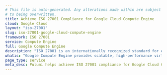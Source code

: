 ```yaml
---
# This file is auto-generated. Any alterations made within are subject
# to being overwritten.
title: Achieve ISO 27001 Compliance for Google Cloud Compute Engine
cloud: Google Cloud
layout: "iso-27001"
slug: iso-27001-google-cloud-compute-engine
framework: ISO 27001
service: Compute Engine
full: Google Compute Engine
description: "ISO 27001 is an internationally recognized standard for establishing, implementing, maintaining, and continually improving an information security management system (ISMS). It helps organizations protect sensitive data by providing a risk-based approach, ensuring that security measures are proportionate to the risks faced. ISO 27001 is based around the following 3 pillars: confidentiality, integrity, and availability. By achieving ISO 27001 certification, organizations demonstrate their commitment to robust information security practices and regulatory compliance."
whatis: "Google Compute Engine provides scalable, high-performance virtual machines that run in Google's innovative data centers and worldwide fiber network. With a wide range of machine types, including predefined and custom options, users can optimize for compute, memory, or cost efficiency. Compute Engine offers features like live migration, automatic restart, and custom machine types, enabling users to run diverse workloads from micro-services to large-scale computational workloads."
page_type: service
meta_desc: Pulumi helps achieve ISO 27001 compliance for Google Cloud Compute Engine by enforcing security, cost, and compliance requirements.
---
```


